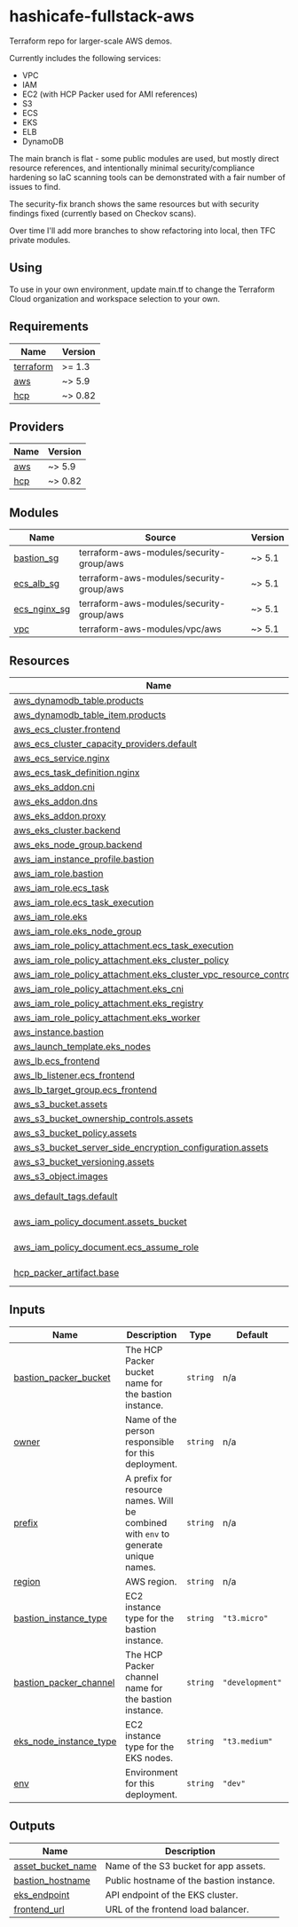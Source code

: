# hashicafe-fullstack-aws

Terraform repo for larger-scale AWS demos.

Currently includes the following services:

- VPC
- IAM
- EC2 (with HCP Packer used for AMI references)
- S3
- ECS
- EKS
- ELB
- DynamoDB

The main branch is flat - some public modules are used, but mostly direct resource references, and intentionally minimal security/compliance hardening so IaC scanning tools can be demonstrated with a fair number of issues to find.

The security-fix branch shows the same resources but with security findings fixed (currently based on Checkov scans).

Over time I'll add more branches to show refactoring into local, then TFC private modules.

## Using

To use in your own environment, update main.tf to change the Terraform Cloud organization and workspace selection to your own.

<!-- BEGIN_TF_DOCS -->
## Requirements

| Name | Version |
|------|---------|
| <a name="requirement_terraform"></a> [terraform](#requirement\_terraform) | >= 1.3 |
| <a name="requirement_aws"></a> [aws](#requirement\_aws) | ~> 5.9 |
| <a name="requirement_hcp"></a> [hcp](#requirement\_hcp) | ~> 0.82 |

## Providers

| Name | Version |
|------|---------|
| <a name="provider_aws"></a> [aws](#provider\_aws) | ~> 5.9 |
| <a name="provider_hcp"></a> [hcp](#provider\_hcp) | ~> 0.82 |

## Modules

| Name | Source | Version |
|------|--------|---------|
| <a name="module_bastion_sg"></a> [bastion\_sg](#module\_bastion\_sg) | terraform-aws-modules/security-group/aws | ~> 5.1 |
| <a name="module_ecs_alb_sg"></a> [ecs\_alb\_sg](#module\_ecs\_alb\_sg) | terraform-aws-modules/security-group/aws | ~> 5.1 |
| <a name="module_ecs_nginx_sg"></a> [ecs\_nginx\_sg](#module\_ecs\_nginx\_sg) | terraform-aws-modules/security-group/aws | ~> 5.1 |
| <a name="module_vpc"></a> [vpc](#module\_vpc) | terraform-aws-modules/vpc/aws | ~> 5.1 |

## Resources

| Name | Type |
|------|------|
| [aws_dynamodb_table.products](https://registry.terraform.io/providers/hashicorp/aws/latest/docs/resources/dynamodb_table) | resource |
| [aws_dynamodb_table_item.products](https://registry.terraform.io/providers/hashicorp/aws/latest/docs/resources/dynamodb_table_item) | resource |
| [aws_ecs_cluster.frontend](https://registry.terraform.io/providers/hashicorp/aws/latest/docs/resources/ecs_cluster) | resource |
| [aws_ecs_cluster_capacity_providers.default](https://registry.terraform.io/providers/hashicorp/aws/latest/docs/resources/ecs_cluster_capacity_providers) | resource |
| [aws_ecs_service.nginx](https://registry.terraform.io/providers/hashicorp/aws/latest/docs/resources/ecs_service) | resource |
| [aws_ecs_task_definition.nginx](https://registry.terraform.io/providers/hashicorp/aws/latest/docs/resources/ecs_task_definition) | resource |
| [aws_eks_addon.cni](https://registry.terraform.io/providers/hashicorp/aws/latest/docs/resources/eks_addon) | resource |
| [aws_eks_addon.dns](https://registry.terraform.io/providers/hashicorp/aws/latest/docs/resources/eks_addon) | resource |
| [aws_eks_addon.proxy](https://registry.terraform.io/providers/hashicorp/aws/latest/docs/resources/eks_addon) | resource |
| [aws_eks_cluster.backend](https://registry.terraform.io/providers/hashicorp/aws/latest/docs/resources/eks_cluster) | resource |
| [aws_eks_node_group.backend](https://registry.terraform.io/providers/hashicorp/aws/latest/docs/resources/eks_node_group) | resource |
| [aws_iam_instance_profile.bastion](https://registry.terraform.io/providers/hashicorp/aws/latest/docs/resources/iam_instance_profile) | resource |
| [aws_iam_role.bastion](https://registry.terraform.io/providers/hashicorp/aws/latest/docs/resources/iam_role) | resource |
| [aws_iam_role.ecs_task](https://registry.terraform.io/providers/hashicorp/aws/latest/docs/resources/iam_role) | resource |
| [aws_iam_role.ecs_task_execution](https://registry.terraform.io/providers/hashicorp/aws/latest/docs/resources/iam_role) | resource |
| [aws_iam_role.eks](https://registry.terraform.io/providers/hashicorp/aws/latest/docs/resources/iam_role) | resource |
| [aws_iam_role.eks_node_group](https://registry.terraform.io/providers/hashicorp/aws/latest/docs/resources/iam_role) | resource |
| [aws_iam_role_policy_attachment.ecs_task_execution](https://registry.terraform.io/providers/hashicorp/aws/latest/docs/resources/iam_role_policy_attachment) | resource |
| [aws_iam_role_policy_attachment.eks_cluster_policy](https://registry.terraform.io/providers/hashicorp/aws/latest/docs/resources/iam_role_policy_attachment) | resource |
| [aws_iam_role_policy_attachment.eks_cluster_vpc_resource_controller](https://registry.terraform.io/providers/hashicorp/aws/latest/docs/resources/iam_role_policy_attachment) | resource |
| [aws_iam_role_policy_attachment.eks_cni](https://registry.terraform.io/providers/hashicorp/aws/latest/docs/resources/iam_role_policy_attachment) | resource |
| [aws_iam_role_policy_attachment.eks_registry](https://registry.terraform.io/providers/hashicorp/aws/latest/docs/resources/iam_role_policy_attachment) | resource |
| [aws_iam_role_policy_attachment.eks_worker](https://registry.terraform.io/providers/hashicorp/aws/latest/docs/resources/iam_role_policy_attachment) | resource |
| [aws_instance.bastion](https://registry.terraform.io/providers/hashicorp/aws/latest/docs/resources/instance) | resource |
| [aws_launch_template.eks_nodes](https://registry.terraform.io/providers/hashicorp/aws/latest/docs/resources/launch_template) | resource |
| [aws_lb.ecs_frontend](https://registry.terraform.io/providers/hashicorp/aws/latest/docs/resources/lb) | resource |
| [aws_lb_listener.ecs_frontend](https://registry.terraform.io/providers/hashicorp/aws/latest/docs/resources/lb_listener) | resource |
| [aws_lb_target_group.ecs_frontend](https://registry.terraform.io/providers/hashicorp/aws/latest/docs/resources/lb_target_group) | resource |
| [aws_s3_bucket.assets](https://registry.terraform.io/providers/hashicorp/aws/latest/docs/resources/s3_bucket) | resource |
| [aws_s3_bucket_ownership_controls.assets](https://registry.terraform.io/providers/hashicorp/aws/latest/docs/resources/s3_bucket_ownership_controls) | resource |
| [aws_s3_bucket_policy.assets](https://registry.terraform.io/providers/hashicorp/aws/latest/docs/resources/s3_bucket_policy) | resource |
| [aws_s3_bucket_server_side_encryption_configuration.assets](https://registry.terraform.io/providers/hashicorp/aws/latest/docs/resources/s3_bucket_server_side_encryption_configuration) | resource |
| [aws_s3_bucket_versioning.assets](https://registry.terraform.io/providers/hashicorp/aws/latest/docs/resources/s3_bucket_versioning) | resource |
| [aws_s3_object.images](https://registry.terraform.io/providers/hashicorp/aws/latest/docs/resources/s3_object) | resource |
| [aws_default_tags.default](https://registry.terraform.io/providers/hashicorp/aws/latest/docs/data-sources/default_tags) | data source |
| [aws_iam_policy_document.assets_bucket](https://registry.terraform.io/providers/hashicorp/aws/latest/docs/data-sources/iam_policy_document) | data source |
| [aws_iam_policy_document.ecs_assume_role](https://registry.terraform.io/providers/hashicorp/aws/latest/docs/data-sources/iam_policy_document) | data source |
| [hcp_packer_artifact.base](https://registry.terraform.io/providers/hashicorp/hcp/latest/docs/data-sources/packer_artifact) | data source |

## Inputs

| Name | Description | Type | Default | Required |
|------|-------------|------|---------|:--------:|
| <a name="input_bastion_packer_bucket"></a> [bastion\_packer\_bucket](#input\_bastion\_packer\_bucket) | The HCP Packer bucket name for the bastion instance. | `string` | n/a | yes |
| <a name="input_owner"></a> [owner](#input\_owner) | Name of the person responsible for this deployment. | `string` | n/a | yes |
| <a name="input_prefix"></a> [prefix](#input\_prefix) | A prefix for resource names. Will be combined with `env` to generate unique names. | `string` | n/a | yes |
| <a name="input_region"></a> [region](#input\_region) | AWS region. | `string` | n/a | yes |
| <a name="input_bastion_instance_type"></a> [bastion\_instance\_type](#input\_bastion\_instance\_type) | EC2 instance type for the bastion instance. | `string` | `"t3.micro"` | no |
| <a name="input_bastion_packer_channel"></a> [bastion\_packer\_channel](#input\_bastion\_packer\_channel) | The HCP Packer channel name for the bastion instance. | `string` | `"development"` | no |
| <a name="input_eks_node_instance_type"></a> [eks\_node\_instance\_type](#input\_eks\_node\_instance\_type) | EC2 instance type for the EKS nodes. | `string` | `"t3.medium"` | no |
| <a name="input_env"></a> [env](#input\_env) | Environment for this deployment. | `string` | `"dev"` | no |

## Outputs

| Name | Description |
|------|-------------|
| <a name="output_asset_bucket_name"></a> [asset\_bucket\_name](#output\_asset\_bucket\_name) | Name of the S3 bucket for app assets. |
| <a name="output_bastion_hostname"></a> [bastion\_hostname](#output\_bastion\_hostname) | Public hostname of the bastion instance. |
| <a name="output_eks_endpoint"></a> [eks\_endpoint](#output\_eks\_endpoint) | API endpoint of the EKS cluster. |
| <a name="output_frontend_url"></a> [frontend\_url](#output\_frontend\_url) | URL of the frontend load balancer. |
<!-- END_TF_DOCS -->